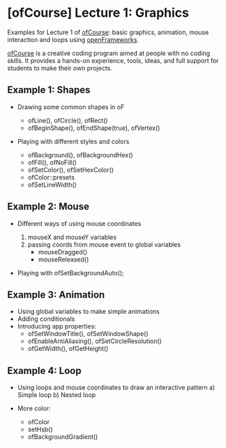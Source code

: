# [ofCourse] Lecture 1: Graphics
Examples for Lecture 1 of [ofCourse](http://www.ofcourse.io/): basic graphics, animation, mouse interaction and loops using [openFrameworks](http://openframeworks.cc/).

[ofCourse](http://www.ofcourse.io/) is a creative coding program aimed at people with no coding skills. It provides a hands-on experience, tools, ideas, and full support for students to make their own projects.

## Example 1: Shapes
 * Drawing some common shapes in oF
    * ofLine(), ofCircle(), ofRect()
    * ofBeginShape(), ofEndShape(true), ofVertex()
    
 
 * Playing with different styles and colors
    * ofBackground(), ofBackgroundHex()
    * ofFill(), ofNoFill()
    * ofSetColor(), ofSetHexColor()
    * ofColor::presets
    * ofSetLineWidth()


## Example 2: Mouse
 * Different ways of using mouse coordinates
    1. mouseX and mouseY variables
    2. passing coords from mouse event to global variables
        * mouseDragged()
        * mouseReleased()
 
 
 * Playing with ofSetBackgroundAuto();
 
 
 ## Example 3: Animation
 * Using global variables to make simple animations
 * Adding conditionals
 * Introducing app properties:
    * ofSetWindowTitle(), ofSetWindowShape()
    * ofEnableAntiAliasing(), ofSetCircleResolution()
    * ofGetWidth(), ofGetHeight()
    
    
 ## Example 4: Loop
 * Using loops and mouse coordinates to draw an interactive pattern
    a) Simple loop
    b) Nested loop
 
 
 * More color:
    * ofColor
    * setHsb()
    * ofBackgroundGradient()